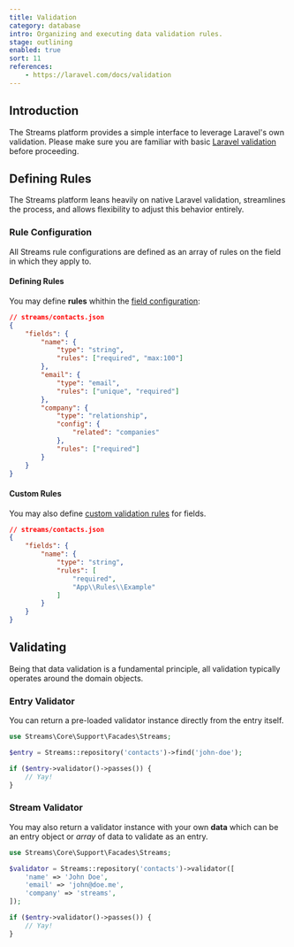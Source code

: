 ```yaml
---
title: Validation
category: database
intro: Organizing and executing data validation rules.
stage: outlining
enabled: true
sort: 11
references:
    - https://laravel.com/docs/validation
---
```


## Introduction

The Streams platform provides a simple interface to leverage Laravel's own validation. Please make sure you are familiar with basic [Laravel validation](https://laravel.com/docs/validation) before proceeding.

## Defining Rules

The Streams platform leans heavily on native Laravel validation, streamlines the process, and allows flexibility to adjust this behavior entirely.

### Rule Configuration

All Streams rule configurations are defined as an array of rules on the field in which they apply to.

#### Defining Rules

You may define **rules** whithin the [field configuration](fields#defining-fields):

```json
// streams/contacts.json
{
    "fields": {
        "name": {
            "type": "string",
            "rules": ["required", "max:100"]
        },
        "email": {
            "type": "email",
            "rules": ["unique", "required"]
        },
        "company": {
            "type": "relationship",
            "config": {
                "related": "companies"
            },
            "rules": ["required"]
        }
    }
}
```

#### Custom Rules

You may also define [custom validation rules](https://laravel.com/docs/validation#custom-validation-rules) for fields.

```json
// streams/contacts.json
{
    "fields": {
        "name": {
            "type": "string",
            "rules": [
                "required",
                "App\\Rules\\Example"
            ]
        }
    }
}
```

## Validating

Being that data validation is a fundamental principle, all validation typically operates around the domain objects.

### Entry Validator

You can return a pre-loaded validator instance directly from the entry itself.

```php
use Streams\Core\Support\Facades\Streams;

$entry = Streams::repository('contacts')->find('john-doe');

if ($entry->validator()->passes()) {
    // Yay!
}
```

### Stream Validator

You may also return a validator instance with your own **data** which can be an entry object or _array_ of data to validate as an entry.

```php
use Streams\Core\Support\Facades\Streams;

$validator = Streams::repository('contacts')->validator([
    'name' => 'John Doe',
    'email' => 'john@doe.me',
    'company' => 'streams',
]);

if ($entry->validator()->passes()) {
    // Yay!
}
```
